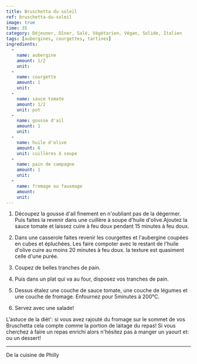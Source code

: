 ```yaml
---
title: Bruschetta du soleil
ref: bruschetta-du-soleil
image: true
time: 35
category: Déjeuner, Dîner, Salé, Végétarien, Végan, Solide, Italien
tags: [aubergines, courgettes, tartines]
ingredients:
  -
    name: aubergine
    amount: 1/2
    unit: 
  -
    name: courgette
    amount: 1
    unit:
  -
    name: sauce tomate
    amount: 1/2
    unit: pot
  -
    name: gousse d'ail
    amount: 1
    unit:
  -
    name: huile d'olive
    amount: 6
    unit: cuillères à soupe
  -
    name: pain de campagne
    amount: 1
    unit:
  - 
    name: fromage ou fauxmage
    amount: 
    unit:
---
```



1. Découpez la gousse d'ail finement en n'oubliant pas de la dégermer. Puis faites la revenir dans une cuillère à soupe d'huile d'olive.Ajoutez la sauce tomate et laissez cuire à feu doux pendant 15 minutes à feu doux.
2. Dans une casserole faites revenir les courgettes et l'aubergine coupées en cubes et épluchées. Les faire compoter avec le restant de l'huile d'olive cuire au moins 20 minutes à feu doux. la texture est quasiment celle d'une purée.

3. Coupez de belles tranches de pain. 

4. Puis dans un plat qui va au four, disposez vos tranches de pain. 

5. Dessus étalez une couche de sauce tomate, une couche de légumes et une couche de fromage. Enfournez pour 5minutes à 200°C.

6. Servez avec une salade!

L'astuce de la diét': si vous avez rajouté du fromage sur le sommet de vos Bruschetta cela compte comme la portion de laitage du repas! 
Si vous cherchez à faire un repas enrichi alors n'hésitez pas à manger un yaourt et: ou un dessert!

---

De la cuisine de Philly
